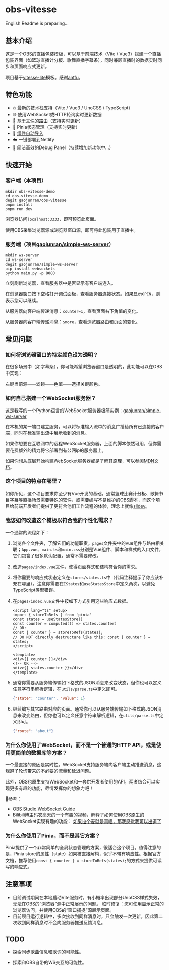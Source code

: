 # obs-vitesse

English Readme is preparing...

## 基本介绍

这是一个OBS的直播包装模板，可以基于前端技术（Vite / Vue3）搭建一个直播包装界面（如篮球直播计分板、歌舞直播字幕条），同时兼顾直播时的数据实时同步和页面响应式更新。

项目基于[vitesse-lite](https://github.com/antfu-collective/vitesse-lite)模板。感谢[antfu](https://github.com/antfu)。

## 特色功能
- 🔥 最新的技术栈支持（Vite / Vue3 / UnoCSS / TypeScript）
- 🌐 使用WebSocket或HTTP轮询实时更新数据
- 📄 [基于文件的路由](src/pages/README.md)（支持实时更新）
- 💽 Pinia状态管理（支持实时更新）
- 🧰 [组件自动导入](src/components/README.md)
- ☁️ 一键部署到Netlify
- 🔎 简洁高效的Debug Panel（持续增加新功能中...）

## 快速开始

### 客户端（本项目）
```shell
mkdir obs-vitesse-demo
cd obs-vitesse-demo
degit gaojunran/obs-vitesse
pnpm install
pnpm run dev
```

浏览器访问`localhost:3333`，即可预览此页面。

使用OBS采集浏览器源或浏览器窗口源，即可将此包装用于直播中。

### 服务端（项目[gaojunran/simple-ws-server](https://github.com/gaojunran/simple-ws-server)）
```shell
mkdir ws-server
cd ws-server
degit gaojunran/simple-ws-server
pip install websockets
python main.py -p 8080
```

立刻刷新浏览器，查看服务器中是否显示有客户端连入。

在浏览器窗口按下空格打开调试面板，查看服务器连接状态。如果显示`OPEN`，则表示您可以继续。

从服务器向客户端传递消息：`counter=1`，查看页面右下角值的变化。

从服务器向客户端传递消息：`$more`，查看浏览器路由和页面的变化。


## 常见问题

### 如何将浏览器窗口的特定颜色设为透明？

在很多场景中（如字幕条），你可能希望浏览器窗口是透明的，此功能可以在OBS中实现：

右键当前源——滤镜——色值——选择关键颜色。

### 如何自己搭建一个WebSocket服务器？
这是我写的一个Python语言的WebSocket服务器极简实例：[gaojunran/simple-ws-server](https://github.com/gaojunran/simple-ws-server)

在本机的某一端口建立服务，可以将标准输入流中的消息广播给所有已连接的客户端，同时在标准输出流中展示收到的消息。

如果你想要在互联网中的远程WebSocket服务器，上面的脚本依然可用，但你需要花费额外的精力将它部署到有公网ip的服务器上。

如果你想从底层开始构建WebSocket服务器或是了解其原理，可以参阅[MDN文档](https://developer.mozilla.org/zh-CN/docs/Web/API/WebSockets_API/Writing_WebSocket_servers)。

### 这个项目的特点在哪里？
如你所见，这个项目要求你至少有Vue开发的基础。通常篮球比赛计分板、歌舞节目字幕等直播场景需要特殊的软件，或需要编写不易维护的OBS脚本，而这个项目给前端开发者们提供了更符合他们工作流程的体验，理念上就像[slidev](https://github.com/slidevjs/slidev)。

### 我该如何改造这个模板以符合我的个性化需求？
一个通常的流程如下：
1. 浏览各个文件夹，了解它们的功能职责。`pages`文件夹中的vue组件与路由相关联；`App.vue`、`main.ts`和`main.css`分别是Vue组件、脚本和样式的入口文件，它们包含了很多默认配置，通常不需要修改。
2. 改造`pages/index.vue`文件，使得页面样式和结构符合你的需求。
3. 将你需要的响应式状态定义在`stores/states.ts`中（代码注释提示了你应该补充在哪里）。注意你需要在`IStates`和`useStatesStore`中定义两次，以避免TypeScript类型错误。
4. 在`pages/index.vue`文件中按如下方式引用这些响应式数据。
   ```vue
   <script lang="ts" setup>
   import { storeToRefs } from 'pinia'
   const states = useStatesStore()
   const counter = computed(() => states.counter)
   // OR:
   const { counter } = storeToRefs(states);
   // DO NOT directly destructure like this: const { counter } = states;
   </script>

   <template>
   <div>{{ counter }}</div>
   <!-- OR -->
   <div>{{ states.counter }}</div>
   </template>
   ```

5. 通常你需要从服务端传输如下格式的JSON消息来改变状态，但你也可以定义任意字符串解析逻辑，在`utils/parse.ts`中定义即可。
   ```json
   {"state": "counter", "value": 1}
   ```
6. 继续编写其它路由对应的页面。通常你可以从服务端传输如下格式的JSON消息来改变路由，但你也可以定义任意字符串解析逻辑，在`utils/parse.ts`中定义即可。
    ```json
   {"route": "about"}
   ```

### 为什么你使用了WebSocket，而不是一个普通的HTTP API，或是使用更简单的数据库等方案？
一个最直接的原因是实时性。WebSocket支持服务端向客户端主动推送消息，这规避了轮询带来的不必要的流量和延迟问题。

此外，OBS也原生支持WebSocket和一套供开发者使用的API，两者结合可以实现更多有趣的功能，尽情发挥你的想象力吧！

🔗参考：

- [OBS Studio WebSocket Guide](https://obsproject.com/kb/remote-control-guide)
- Bilibili博主码农高天的一个有趣的视频，解释了如何使用OBS原生的WebSocket实现有趣的功能：
  [如果拉个麦就是真唱，那我感觉我可以出道了](https://www.bilibili.com/video/BV1ob4y1K7ei)

### 为什么你使用了Pinia，而不是其它方案？
Pinia提供了一个非常简单的全局状态管理的方案，很适合这个项目。值得注意的是，Pinia store的属性（state）如果被直接解构，似乎不带有响应性。根据官方文档，推荐使用`const { counter } = storeToRefs(states);`的方式来提供可读写的响应式。

## 注意事项

- 目前调试期间在本地启动Vite服务时，有小概率出现部分UnoCSS样式失效，无法在OBS的“浏览器”源中正常展示的问题。
  临时修复：您可使用显示正常的浏览器访问，并使用OBS的“窗口捕捉”源展示页面。
- 目前项目运行逻辑中，多次接收到同样消息时，只会触发一次更新，因此第二次收到同样消息时不会向服务器推送反馈消息。

## TODO

- 探索同步歌曲信息和歌词的可能性。

- 探索和OBS自带的WS交互的可能性。
